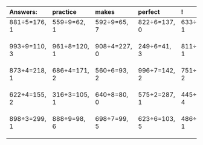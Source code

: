 | Answers: | practice | makes | perfect | ! |
| :--- | :--- | :--- | :--- | :--- |
| 881÷5=176, 1 | 559÷9=62, 1 | 592÷9=65, 7 | 822÷6=137, 0 | 633÷2=316, 1 | 
|   |   |   |   |   | 
|   |   |   |   |   | 
|   |   |   |   |   | 
| 993÷9=110, 3 | 961÷8=120, 1 | 908÷4=227, 0 | 249÷6=41, 3 | 811÷9=90, 1 | 
|   |   |   |   |   | 
|   |   |   |   |   | 
|   |   |   |   |   | 
| 873÷4=218, 1 | 686÷4=171, 2 | 560÷6=93, 2 | 996÷7=142, 2 | 751÷7=107, 2 | 
|   |   |   |   |   | 
|   |   |   |   |   | 
|   |   |   |   |   | 
| 622÷4=155, 2 | 316÷3=105, 1 | 640÷8=80, 0 | 575÷2=287, 1 | 445÷9=49, 4 | 
|   |   |   |   |   | 
|   |   |   |   |   | 
|   |   |   |   |   | 
| 898÷3=299, 1 | 888÷9=98, 6 | 698÷7=99, 5 | 623÷6=103, 5 | 486÷5=97, 1 | 
|   |   |   |   |   | 
|   |   |   |   |   | 
|   |   |   |   |   | 
